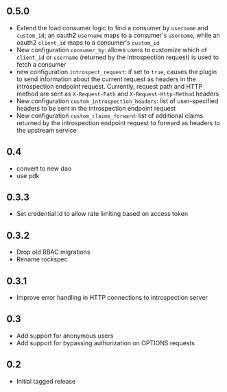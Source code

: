 ## 0.5.0

* Extend the load consumer logic to find a consumer by `username` and
`custom_id`; an oauth2 `username` maps to a consumer's `username`, while an
oauth2 `client_id` maps to a consumer's `custom_id`
* New configuration `consumer_by`: allows users to customize
which of `client_id` or `username` (returned by the introspection request)
is used to fetch a consumer
* new configuration `introspect_request`: if set to `true`, causes
the plugin to send information about the current request as headers in the
introspection endpoint request. Currently, request path and HTTP method are
sent as `X-Request-Path` and `X-Request-Http-Method` headers
* New configuration `custom_introspection_headers`: list of user-specified
headers to be sent in the introspection endpoint request
* New configuration `custom_claims_forward`: list of additional claims returned
by the introspection endpoint request to forward as headers to the upstream
service

## 0.4

* convert to new dao
* use pdk

## 0.3.3

* Set credential id to allow rate limiting based on access token

## 0.3.2

* Drop old RBAC migrations
* Rename rockspec

## 0.3.1

* Improve error handling in HTTP connections to introspection server

## 0.3

* Add support for anonymous users
* Add support for bypassing authorization on OPTIONS requests

## 0.2

- Initial tagged release
